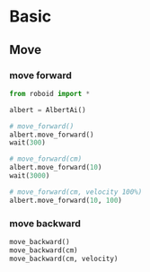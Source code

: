 # Basic
## Move

### move forward
```python
from roboid import *

albert = AlbertAi()

# move_forward()
albert.move_forward()
wait(300)

# move_forward(cm)
albert.move_forward(10)
wait(3000)

# move_forward(cm, velocity 100%)
albert.move_forward(10, 100)
```
### move backward

```python
move_backward()
move_backward(cm)
move_backward(cm, velocity)
```




